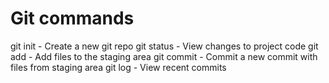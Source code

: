 # Git commands

git init - Create a new git repo
git status - View changes to project code
git add - Add files to the staging area
git commit - Commit a new commit with files from staging area
git log - View recent commits